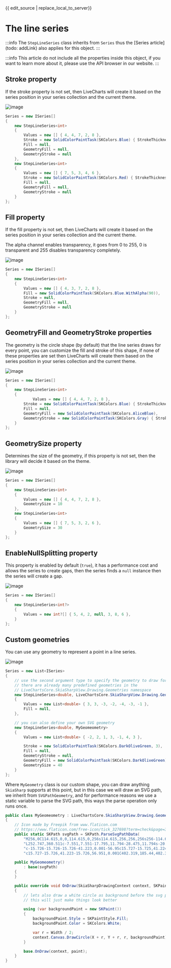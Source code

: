 <div id="edit-this-article-source">
    {{ edit_source | replace_local_to_server}}
</div>

# The line series

:::info
The `StepLineSeries` class inherits from `Series` thus the [Series article](todo: addLink) also applies for this object.
:::

:::info
This article do not include all the properties inside this object, if you want to learn more about it, please use the 
API browser in our website.
:::

## Stroke property

If the stroke property is not set, then LiveCharts will create it based on the series position in your series collection
and the current theme.

![image](https://raw.githubusercontent.com/beto-rodriguez/LiveCharts2/master/docs/_assets/stepstroke.png)

``` c#
Series = new ISeries[]
{
    new StepLineSeries<int>
    {
        Values = new [] { 4, 4, 7, 2, 8 },
        Stroke = new SolidColorPaintTask(SKColors.Blue) { StrokeThickness = 4 },
        Fill = null,
        GeometryFill = null,
        GeometryStroke = null
    },
    new StepLineSeries<int>
    {
        Values = new [] { 7, 5, 3, 4, 6 },
        Stroke = new SolidColorPaintTask(SKColors.Red) { StrokeThickness = 8 },
        Fill = null,
        GeometryFill = null,
        GeometryStroke = null
    }
};
```

## Fill property

If the fill property is not set, then LiveCharts will create it based on the series position in your series collection
and the current theme.

The alpha channel enables transparency, it goes from 0 to 255, 0 is transparent and 255 disables transparency completely.

![image](https://raw.githubusercontent.com/beto-rodriguez/LiveCharts2/master/docs/_assets/stepfill.png)

``` c#
Series = new ISeries[]
{
    new StepLineSeries<int>
    {
        Values = new [] { 4, 3, 7, 2, 8 },
        Fill = new SolidColorPaintTask(SKColors.Blue.WithAlpha(90)),
        Stroke = null,
        GeometryFill = null,
        GeometryStroke = null
    }
};
```

## GeometryFill and GeometryStroke properties

The geometry is the circle shape (by default) that the line series draws for every point, you can customize
the fill and stroke of this shape, if none of these properties are set then LiveCharts will create them based on 
the series position in your series collection and the current theme.

![image](https://raw.githubusercontent.com/beto-rodriguez/LiveCharts2/master/docs/_assets/stepgeometrystrokefill.png)

``` c#
Series = new ISeries[]
{
    new StepLineSeries<int>
    {
            Values = new [] { 4, 4, 7, 2, 8 },
        Stroke = new SolidColorPaintTask(SKColors.Blue) { StrokeThickness = 4 },
        Fill = null,
        GeometryFill = new SolidColorPaintTask(SKColors.AliceBlue),
        GeometryStroke = new SolidColorPaintTask(SKColors.Gray) { StrokeThickness = 4 }
    }
};
```

## GeometrySize property

Determines the size of the geometry, if this property is not set, then the library will decide it based on the theme.

![image](https://raw.githubusercontent.com/beto-rodriguez/LiveCharts2/master/docs/_assets/stepgeometrysize.png)

``` c#
Series = new ISeries[]
{
    new StepLineSeries<int>
    {
        Values = new [] { 4, 4, 7, 2, 8 },
        GeometrySize = 10
    },
    new StepLineSeries<int>
    {
        Values = new [] { 7, 5, 3, 2, 6 },
        GeometrySize = 30
    }
};
```

## EnableNullSplitting property

This property is enabled by default (`true`), it has a performance cost and allows the series to create gaps, then the
series finds a `null` instance then the series will create a gap.

![image](https://raw.githubusercontent.com/beto-rodriguez/LiveCharts2/master/docs/_assets/stepnullsplit.png)

``` c#
Series = new ISeries[]
{
    new StepLineSeries<int?>
    {
        Values = new int?[] { 5, 4, 2, null, 3, 8, 6 },
    }
};
```

## Custom geometries

You can use any geometry to represent a point in a line series.

![image](https://raw.githubusercontent.com/beto-rodriguez/LiveCharts2/master/docs/_assets/stepcustom.png)

``` c#
Series = new List<ISeries>
{
    // use the second argument type to specify the geometry to draw for every point
    // there are already many predefined geometries in the
    // LiveChartsCore.SkiaSharpView.Drawing.Geometries namespace
    new StepLineSeries<double, LiveChartsCore.SkiaSharpView.Drawing.Geometries.RectangleGeometry>
    {
        Values = new List<double> { 3, 3, -3, -2, -4, -3, -1 },
        Fill = null,
    },

    // you can also define your own SVG geometry
    new StepLineSeries<double, MyGeomeometry>
    {
        Values = new List<double> { -2, 2, 1, 3, -1, 4, 3 },

        Stroke = new SolidColorPaintTask(SKColors.DarkOliveGreen, 3),
        Fill = null,
        GeometryStroke = null,
        GeometryFill = new SolidColorPaintTask(SKColors.DarkOliveGreen),
        GeometrySize = 40
    }
};
```

Where `MyGeometry` class is our custom shape, you can draw anything `SkiaSharp` supports at this point,
but in this case we will draw an SVG path, we inherit from `SVGPathGeometry`, and for performance reasons
we use a static variable to parse the SVG path, this ways the parse operation only runs once.

``` c#
public class MyGeomeometry : LiveChartsCore.SkiaSharpView.Drawing.Geometries.SVGPathGeometry
{
    // Icon made by Freepik from www.flaticon.com
    // https://www.flaticon.com/free-icon/tick_327698?term=check&page=3&position=83&page=3&position=83&related_id=327698&origin=search
    public static SKPath svgPath = SKPath.ParseSvgPathData(
        "M256,0C114.615,0,0,114.615,0,256s114.615,256,256,256s256-114.615,256-256S397.385,0,256,0z M386.594,226.664    " +
        "L252.747,360.511c-7.551,7.551-17.795,11.794-28.475,11.794s-20.923-4.243-28.475-11.795l-70.388-70.389    " +
        "c-15.726-15.726-15.726-41.223,0.001-56.95c15.727-15.725,41.224-15.726,56.95,0.001l41.913,41.915l105.371-105.371    " +
        "c15.727-15.726,41.223-15.726,56.951,0.001C402.319,185.44,402.319,210.938,386.594,226.664z");

    public MyGeomeometry()
        : base(svgPath)
    {
    }

    public override void OnDraw(SkiaSharpDrawingContext context, SKPaint paint)
    {
        // lets also draw a white circle as background before the svg path is drawn
        // this will just make things look better

        using (var backgroundPaint = new SKPaint())
        {
            backgroundPaint.Style = SKPaintStyle.Fill;
            backgroundPaint.Color = SKColors.White;

            var r = Width / 2;
            context.Canvas.DrawCircle(X + r, Y + r, r, backgroundPaint);
        }

        base.OnDraw(context, paint);
    }
}
```